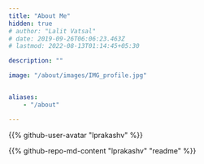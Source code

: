 ```yaml
---
title: "About Me"
hidden: true
# author: "Lalit Vatsal"
# date: 2019-09-26T06:06:23.463Z
# lastmod: 2022-08-13T01:14:45+05:30

description: ""

image: "/about/images/IMG_profile.jpg"


aliases:
    - "/about"

---
```


{{% github-user-avatar "lprakashv" %}}

{{% github-repo-md-content "lprakashv" "readme" %}}